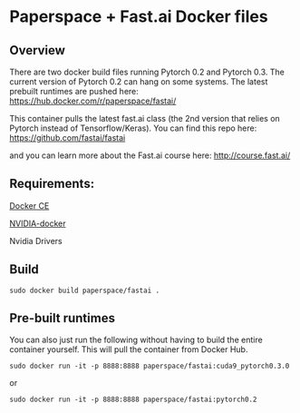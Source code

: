 # Paperspace + Fast.ai Docker files


## Overview

There are two docker build files running Pytorch 0.2 and Pytorch 0.3. The current version of Pytorch 0.2 can hang on some systems. The latest prebuilt runtimes are pushed here: https://hub.docker.com/r/paperspace/fastai/

This container pulls the latest fast.ai class (the 2nd version that relies on Pytorch instead of Tensorflow/Keras). You can find this repo here: https://github.com/fastai/fastai

and you can learn more about the Fast.ai course here: http://course.fast.ai/

## Requirements:

[Docker CE](https://docs.docker.com/engine/installation/linux/docker-ce/ubuntu/)

[NVIDIA-docker](https://github.com/NVIDIA/nvidia-docker)

Nvidia Drivers


## Build

`sudo docker build paperspace/fastai .`

## Pre-built runtimes

You can also just run the following without having to build the entire container yourself. This will pull the container from Docker Hub.

`sudo docker run -it -p 8888:8888 paperspace/fastai:cuda9_pytorch0.3.0`

or

`sudo docker run -it -p 8888:8888 paperspace/fastai:pytorch0.2`
